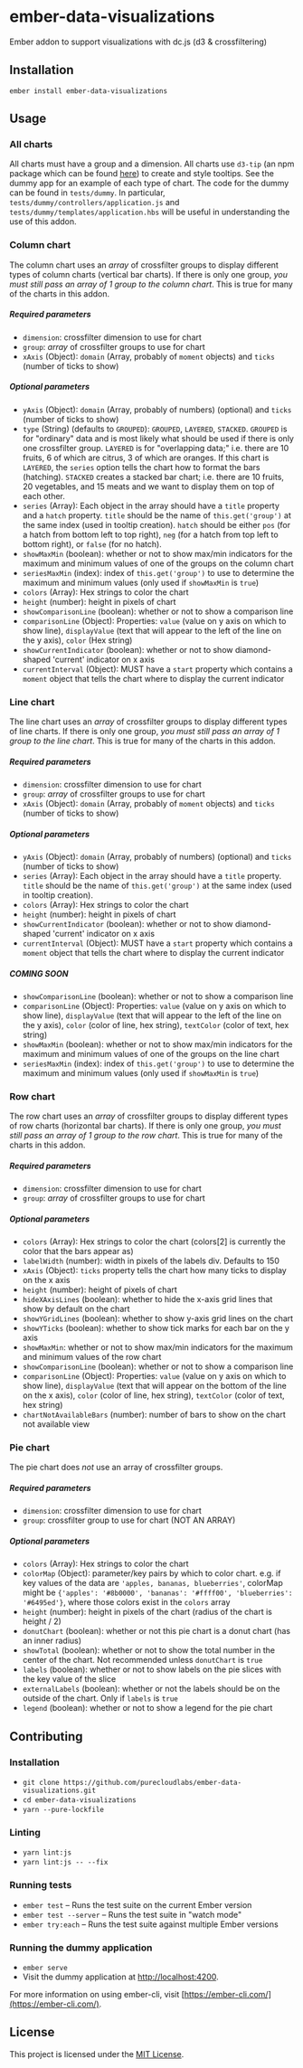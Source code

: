 ember-data-visualizations
==============================================================================

Ember addon to support visualizations with dc.js (d3 & crossfiltering)

Installation
------------------------------------------------------------------------------

```
ember install ember-data-visualizations
```


Usage
------------------------------------------------------------------------------

### All charts
All charts must have a group and a dimension. All charts use `d3-tip` (an npm package which can be found [here](https://github.com/Caged/d3-tip)) to create and style tooltips. 
See the dummy app for an example of each type of chart. The code for the dummy can be found in `tests/dummy`. In particular, `tests/dummy/controllers/application.js` and `tests/dummy/templates/application.hbs` will be useful in understanding the use of this addon.

### Column chart
The column chart uses an *array* of crossfilter groups to display different types of column charts (vertical bar charts). If there is only one group, *you must still pass an array of 1 group to the column chart*. This is true for many of the charts in this addon.

##### Required parameters
* `dimension`: crossfilter dimension to use for chart
* `group`: *array* of crossfilter groups to use for chart
* `xAxis` (Object): `domain` (Array, probably of `moment` objects) and `ticks` (number of ticks to show)

##### Optional parameters
* `yAxis` (Object): `domain` (Array, probably of numbers) (optional) and `ticks` (number of ticks to show)
* `type` (String) (defaults to `GROUPED`): `GROUPED`, `LAYERED`, `STACKED`. `GROUPED` is for "ordinary" data and is most likely what should be used if there is only one crossfilter group. `LAYERED` is for "overlapping data;" i.e. there are 10 fruits, 6 of which are citrus, 3 of which are oranges. If this chart is `LAYERED`, the `series` option tells the chart how to format the bars (hatching). `STACKED` creates a stacked bar chart; i.e. there are 10 fruits, 20 vegetables, and 15 meats and we want to display them on top of each other.
* `series` (Array):  Each object in the array should have a `title` property and a `hatch` property. `title` should be the name of `this.get('group')` at the same index (used in tooltip creation). `hatch` should be either `pos` (for a hatch from bottom left to top right), `neg` (for a hatch from top left to bottom right), or `false` (for no hatch).
* `showMaxMin` (boolean): whether or not to show max/min indicators for the maximum and minimum values of one of the groups on the column chart
* `seriesMaxMin` (index): index of `this.get('group')` to use to determine the maximum and minimum values (only used if `showMaxMin` is `true`)
* `colors` (Array): Hex strings to color the chart
* `height` (number): height in pixels of chart
* `showComparisonLine` (boolean): whether or not to show a comparison line
* `comparisonLine` (Object): Properties: `value` (value on y axis on which to show line), `displayValue` (text that will appear to the left of the line on the y axis), `color` (Hex string)
* `showCurrentIndicator` (boolean): whether or not to show diamond-shaped 'current' indicator on x axis
* `currentInterval` (Object): MUST have a `start` property which contains a `moment` object that tells the chart where to display the current indicator

### Line chart
The line chart uses an *array* of crossfilter groups to display different types of line charts. If there is only one group, *you must still pass an array of 1 group to the line chart*. This is true for many of the charts in this addon.

##### Required parameters
* `dimension`: crossfilter dimension to use for chart
* `group`: *array* of crossfilter groups to use for chart
* `xAxis` (Object): `domain` (Array, probably of `moment` objects) and `ticks` (number of ticks to show)

##### Optional parameters
* `yAxis` (Object): `domain` (Array, probably of numbers) (optional) and `ticks` (number of ticks to show)
* `series` (Array):  Each object in the array should have a `title` property. `title` should be the name of `this.get('group')` at the same index (used in tooltip creation).
* `colors` (Array): Hex strings to color the chart
* `height` (number): height in pixels of chart
* `showCurrentIndicator` (boolean): whether or not to show diamond-shaped 'current' indicator on x axis
* `currentInterval` (Object): MUST have a `start` property which contains a `moment` object that tells the chart where to display the current indicator

##### COMING SOON
* `showComparisonLine` (boolean): whether or not to show a comparison line
* `comparisonLine` (Object): Properties: `value` (value on y axis on which to show line), `displayValue` (text that will appear to the left of the line on the y axis), `color` (color of line, hex string), `textColor` (color of text, hex string)
* `showMaxMin` (boolean): whether or not to show max/min indicators for the maximum and minimum values of one of the groups on the line chart
* `seriesMaxMin` (index): index of `this.get('group')` to use to determine the maximum and minimum values (only used if `showMaxMin` is `true`)

### Row chart
The row chart uses an *array* of crossfilter groups to display different types of row charts (horizontal bar charts). If there is only one group, *you must still pass an array of 1 group to the row chart*. This is true for many of the charts in this addon.

##### Required parameters
* `dimension`: crossfilter dimension to use for chart
* `group`: *array* of crossfilter groups to use for chart

##### Optional parameters
* `colors` (Array): Hex strings to color the chart (colors[2] is currently the color that the bars appear as)
* `labelWidth` (number): width in pixels of the labels div. Defaults to 150
* `xAxis` (Object): `ticks` property tells the chart how many ticks to display on the x axis
* `height` (number): height of pixels of chart
* `hideXAxisLines` (boolean): whether to hide the x-axis grid lines that show by default on the chart
* `showYGridLines` (boolean): whether to show y-axis grid lines on the chart
* `showYTicks` (boolean): whether to show tick marks for each bar on the y axis
* `showMaxMin`: whether or not to show max/min indicators for the maximum and minimum values of the row chart
* `showComparisonLine` (boolean): whether or not to show a comparison line
* `comparisonLine` (Object): Properties: `value` (value on y axis on which to show line), `displayValue` (text that will appear on the bottom of the line on the x axis), `color` (color of line, hex string), `textColor` (color of text, hex string)
* `chartNotAvailableBars` (number): number of bars to show on the chart not available view

### Pie chart
The pie chart does *not* use an array of crossfilter groups. 

##### Required parameters
* `dimension`: crossfilter dimension to use for chart
* `group`: crossfilter group to use for chart (NOT AN ARRAY)

##### Optional parameters
* `colors` (Array): Hex strings to color the chart
* `colorMap` (Object): parameter/key pairs by which to color chart. e.g. if key values of the data are `'apples, bananas, blueberries'`, colorMap might be `{'apples': '#8b0000', 'bananas': '#ffff00', 'blueberries': '#6495ed'}`, where those colors exist in the `colors` array
* `height` (number): height in pixels of the chart (radius of the chart is height / 2)
* `donutChart` (boolean): whether or not this pie chart is a donut chart (has an inner radius)
* `showTotal` (boolean): whether or not to show the total number in the center of the chart. Not recommended unless `donutChart` is `true`
* `labels` (boolean): whether or not to show labels on the pie slices with the key value of the slice
* `externalLabels` (boolean): whether or not the labels should be on the outside of the chart. Only if `labels` is `true`
* `legend` (boolean): whether or not to show a legend for the pie chart

Contributing
------------------------------------------------------------------------------

### Installation

* `git clone https://github.com/purecloudlabs/ember-data-visualizations.git`
* `cd ember-data-visualizations`
* `yarn --pure-lockfile`

### Linting

* `yarn lint:js`
* `yarn lint:js -- --fix`

### Running tests

* `ember test` – Runs the test suite on the current Ember version
* `ember test --server` – Runs the test suite in "watch mode"
* `ember try:each` – Runs the test suite against multiple Ember versions

### Running the dummy application

* `ember serve`
* Visit the dummy application at [http://localhost:4200](http://localhost:4200).

For more information on using ember-cli, visit [https://ember-cli.com/](https://ember-cli.com/).

License
------------------------------------------------------------------------------

This project is licensed under the [MIT License](LICENSE).
